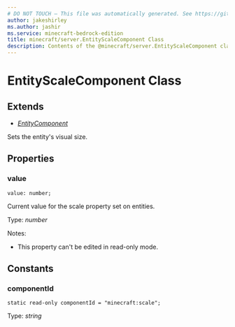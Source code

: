 ```yaml
---
# DO NOT TOUCH — This file was automatically generated. See https://github.com/mojang/minecraftapidocsgenerator to modify descriptions, examples, etc.
author: jakeshirley
ms.author: jashir
ms.service: minecraft-bedrock-edition
title: minecraft/server.EntityScaleComponent Class
description: Contents of the @minecraft/server.EntityScaleComponent class.
---
```

# EntityScaleComponent Class

## Extends
- [*EntityComponent*](EntityComponent.md)

Sets the entity's visual size.

## Properties

### **value**
`value: number;`

Current value for the scale property set on entities.

Type: *number*

Notes:
  - This property can't be edited in read-only mode.

## Constants

### **componentId**
`static read-only componentId = "minecraft:scale";`

Type: *string*
